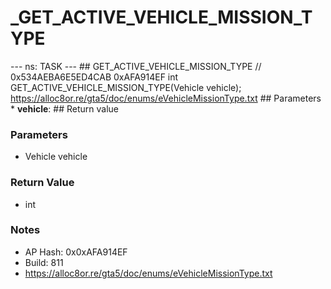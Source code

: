 # _GET_ACTIVE_VEHICLE_MISSION_TYPE

--- ns: TASK --- ## GET_ACTIVE_VEHICLE_MISSION_TYPE  // 0x534AEBA6E5ED4CAB 0xAFA914EF int GET_ACTIVE_VEHICLE_MISSION_TYPE(Vehicle vehicle);  https://alloc8or.re/gta5/doc/enums/eVehicleMissionType.txt  ## Parameters * **vehicle**:  ## Return value

### Parameters
* Vehicle vehicle

### Return Value
* int

### Notes
* AP Hash: 0x0xAFA914EF
* Build: 811
* https://alloc8or.re/gta5/doc/enums/eVehicleMissionType.txt

